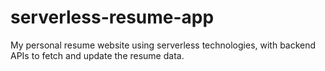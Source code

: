 # serverless-resume-app
My personal resume website using serverless technologies, with backend APIs to fetch and update the resume data.

